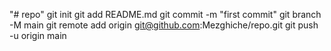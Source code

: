 "# repo"  git init git add README.md git commit -m "first commit" git branch -M main git remote add origin git@github.com:Mezghiche/repo.git git push -u origin main
